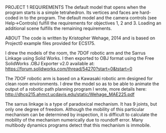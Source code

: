 PROJECT 1 REQUIREMENTS
The default model that opens when the program starts is a simple tetrahedron. Its vertices and faces are hard-coded in to the program. The default model and the camera controls (see Help->Controls) fulfill the requirements for objectives 1, 2 and 3. Loading an additional scene fulfills the remaining requirements.

ABOUT
The code is written by Kristopher Wehage, 2014 and is based on Project0 example files provided for ECS175.

I drew the models of the room, the 7DOF robotic arm and the Sarrus Linkage using Solid Works. I then exported to OBJ format using the Free SolidWorks .OBJ Exporter v2.0 available at:
https://forum.solidworks.com/thread/54270?start=0&tstart=0

The 7DOF robotic arm is based on a Kawasaki robotic arm designed for clean room environments. I drew the model so as to be able to animate the output of a robotic path planning program I wrote, more details here:
http://dhcp215.ahmct.ucdavis.edu/static/Wehage_MAE225.pdf

The sarrus linkage is a type of paradoxical mechanism. It has 9 joints, but only one degree of freedom. Although the mobility of this particular mechanism can be determined by inspection, it is difficult to calculate the mobility of the mechanism numerically due to roundoff error. Many multibody dynamics programs detect that this mechanism is immobile.